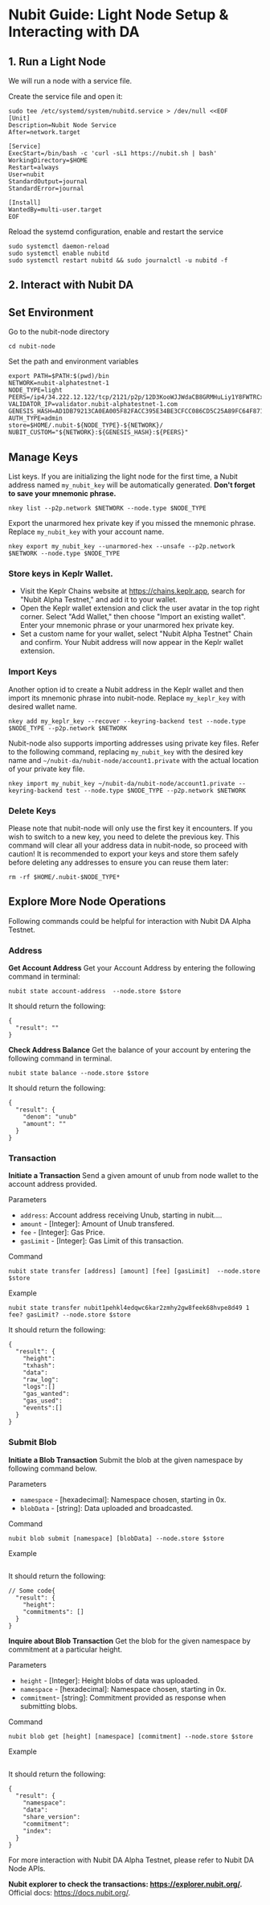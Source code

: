 # Nubit Guide: Light Node Setup & Interacting with DA 

## 1. Run a Light Node
We will run a node with a service file.

Create the service file and open it:
~~~
sudo tee /etc/systemd/system/nubitd.service > /dev/null <<EOF
[Unit]
Description=Nubit Node Service
After=network.target

[Service]
ExecStart=/bin/bash -c 'curl -sL1 https://nubit.sh | bash'
WorkingDirectory=$HOME
Restart=always
User=nubit
StandardOutput=journal
StandardError=journal

[Install]
WantedBy=multi-user.target
EOF
~~~

Reload the systemd configuration, enable and restart the service
~~~
sudo systemctl daemon-reload
sudo systemctl enable nubitd
sudo systemctl restart nubitd && sudo journalctl -u nubitd -f
~~~


## 2. Interact with Nubit DA

## Set Environment
Go to the nubit-node directory
~~~
cd nubit-node
~~~

Set the path and environment variables
~~~
export PATH=$PATH:$(pwd)/bin
NETWORK=nubit-alphatestnet-1
NODE_TYPE=light
PEERS=/ip4/34.222.12.122/tcp/2121/p2p/12D3KooWJJWdaCB8GRMHuLiy1Y8FWTRCxDd5GVt6A2mFn8pryuf3
VALIDATOR_IP=validator.nubit-alphatestnet-1.com
GENESIS_HASH=AD1DB79213CA0EA005F82FACC395E34BE3CFCC086CD5C25A89FC64F871B3ABAE
AUTH_TYPE=admin
store=$HOME/.nubit-${NODE_TYPE}-${NETWORK}/
NUBIT_CUSTOM="${NETWORK}:${GENESIS_HASH}:${PEERS}"
~~~

## Manage Keys
List keys. If you are initializing the light node for the first time, a Nubit address named `my_nubit_key` will be automatically generated. 
**Don't forget to save your mnemonic phrase.**
~~~
nkey list --p2p.network $NETWORK --node.type $NODE_TYPE
~~~

Export the unarmored hex private key if you missed the mnemonic phrase. Replace `my_nubit_key` with your account name.
~~~
nkey export my_nubit_key --unarmored-hex --unsafe --p2p.network $NETWORK --node.type $NODE_TYPE
~~~

### Store keys in Keplr Wallet.
- Visit the Keplr Chains website at https://chains.keplr.app, search for "Nubit Alpha Testnet," and add it to your wallet.
- Open the Keplr wallet extension and click the user avatar in the top right corner. Select "Add Wallet," then choose "Import an existing wallet". Enter your mnemonic phrase or your unarmored hex private key.
- Set a custom name for your wallet, select "Nubit Alpha Testnet" Chain and confirm. Your Nubit address will now appear in the Keplr wallet extension.

### Import Keys
Another option id to create a Nubit address in the Keplr wallet and then import its mnemonic phrase into nubit-node. Replace `my_keplr_key` with desired wallet name.
~~~
nkey add my_keplr_key --recover --keyring-backend test --node.type $NODE_TYPE --p2p.network $NETWORK
~~~

Nubit-node also supports importing addresses using private key files. Refer to the following command, replacing `my_nubit_key` with the desired key name and `~/nubit-da/nubit-node/account1.private` with the actual location of your private key file.
~~~
nkey import my_nubit_key ~/nubit-da/nubit-node/account1.private --keyring-backend test --node.type $NODE_TYPE --p2p.network $NETWORK
~~~

### Delete Keys
Please note that nubit-node will only use the first key it encounters. If you wish to switch to a new key, you need to delete the previous key. This command will clear all your address data in nubit-node, so proceed with caution! It is recommended to export your keys and store them safely before deleting any addresses to ensure you can reuse them later:
~~~
rm -rf $HOME/.nubit-$NODE_TYPE*
~~~


## Explore More Node Operations
Following commands could be helpful for interaction with Nubit DA Alpha Testnet.

### Address
**Get Account Address**
Get your Account Address by entering the following command in terminal:
~~~
nubit state account-address  --node.store $store
~~~

It should return the following:
~~~
{
  "result": ""
}
~~~

**Check Address Balance**
Get the balance of your account by entering the following command in terminal.
~~~
nubit state balance --node.store $store
~~~

It should return the following:
~~~
{
  "result": {
    "denom": "unub"
    "amount": "" 
  }
}
~~~


### Transaction
**Initiate a Transaction**
Send a given amount of unub from node wallet to the account address provided.

Parameters
- `address`: Account address receiving Unub, starting in nubit.... 
- `amount` - [Integer]: Amount of Unub transfered.
- `fee` - [Integer]: Gas Price. 
- `gasLimit` - [Integer]: Gas Limit of this transaction.

Command
~~~
nubit state transfer [address] [amount] [fee] [gasLimit]  --node.store $store
~~~

Example
~~~
nubit state transfer nubit1pehkl4edqwc6kar2zmhy2gw8feek68hvpe8d49 1 fee? gasLimit? --node.store $store
~~~

It should return the following:
~~~
{
  "result": {
    "height":
    "txhash":
    "data":
    "raw_log":
    "logs":[]
    "gas_wanted":
    "gas_used":
    "events":[]
  }
}
~~~


### Submit Blob
**Initiate a Blob Transaction**
Submit the blob at the given namespace by following command below.

Parameters
- `namespace` - [hexadecimal]: Namespace chosen, starting in 0x.
- `blobData` - [string]: Data uploaded and broadcasted.

Command
~~~
nubit blob submit [namespace] [blobData] --node.store $store
~~~

Example
~~~

~~~

It should return the following:
~~~
// Some code{
  "result": {
    "height":
    "commitments": []
  }
}
~~~

**Inquire about Blob Transaction**
Get the blob for the given namespace by commitment at a particular height.

Parameters
- `height` - [Integer]: Height blobs of data was uploaded.
- `namespace` - [hexadecimal]: Namespace chosen, starting in 0x.
- `commitment`- [string]: Commitment provided as response when submitting blobs.

Command
~~~
nubit blob get [height] [namespace] [commitment] --node.store $store
~~~

Example
~~~

~~~

It should return the following:
~~~
{
  "result": {
    "namespace": 
    "data":
    "share_version":
    "commitment":
    "index":
  }
}
~~~
For more interaction with Nubit DA Alpha Testnet, please refer to Nubit DA Node APIs.

**Nubit explorer to check the transactions: https://explorer.nubit.org/.**
Official docs: https://docs.nubit.org/.
